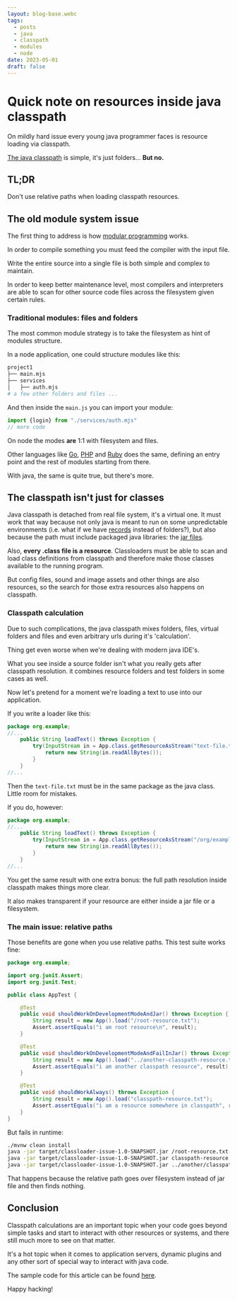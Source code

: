 ```yaml
---
layout: blog-base.webc
tags:
  - posts
  - java
  - classpath
  - modules
  - node
date: 2023-05-01
draft: false
---
```

# Quick note on resources inside java classpath

On mildly hard issue every young java programmer faces is resource loading via
classpath.

[The java classpath](https://docs.oracle.com/javase/tutorial/essential/environment/paths.html)
is simple, it's just folders... **But no.**

## TL;DR

Don't use relative paths when loading classpath resources.

## The old module system issue

The first thing to address is how
[modular programming](https://en.wikipedia.org/wiki/Modular_programming) works.

In order to compile something you must feed the compiler with the input file.

Write the entire source into a single file is both simple and complex to
maintain.

In order to keep better maintenance level, most compilers and interpreters are
able to scan for other source code files across the filesystem given certain
rules.

### Traditional modules: files and folders

The most common module strategy is to take the filesystem as hint of modules
structure.

In a node application, one could structure modules like this:

```bash
project1
├── main.mjs
├── services
│   ├── auth.mjs
# a few other folders and files ...
```

And then inside the `main.js` you can import your module:

```javascript
import {login} from "./services/auth.mjs"
// more code
```

On node the modes **are** 1:1 with filesystem and files.

Other languages like [Go](https://go.dev/doc/code),
[PHP](https://www.php.net/manual/en/function.include.php) and
[Ruby](https://ruby-doc.org/3.2.2/Kernel.html#method-i-require) does the same,
defining an entry point and the rest of modules starting from there.

With java, the same is quite true, but there's more.

## The classpath isn't just for classes

Java classpath is detached from real file system, it's a virtual one. It must
work that way because not only java is meant to run on some unpredictable
environments (i.e. what if we have
[records](https://www.ibm.com/docs/en/file-manager-for-zos/14.1?topic=overview-data-sets-records)
instead of folders?), but also because the path must include packaged java
libraries: the [jar files](https://docs.oracle.com/javase/tutorial/deployment/jar/basicsindex.html).

Also, **every .class file is a resource**. Classloaders must be able to scan and
load class definitions from classpath and therefore make those classes available
to the running program.

But config files, sound and image assets and other things are also resources, so
the search for those extra resources also happens on classpath.

### Classpath calculation

Due to such complications, the java classpath mixes folders, files, virtual
folders and files and even arbitrary urls during it's 'calculation'.

Thing get even worse when we're dealing with modern java IDE's.

What you see inside a source folder isn't what you really gets after classpath
resolution. it combines resource folders and test folders in some cases as well.

Now let's pretend for a moment we're loading a text to use into our application.

If you write a loader like this:

```java
package org.example;
//...
    public String loadText() throws Exception {
        try(InputStream in = App.class.getResourceAsStream("text-file.txt")) {
            return new String(in.readAllBytes());
        }
    }
//...
```

Then the `text-file.txt` must be in the same package as the java class. Little
room for mistakes.

If you do, however:

```java
package org.example;
//...
    public String loadText() throws Exception {
        try(InputStream in = App.class.getResourceAsStream("/org/example/text-file.txt")) {
            return new String(in.readAllBytes());
        }
    }
//...
```

You get the same result with one extra bonus: the full path resolution inside
classpath makes things more clear.

It also makes transparent if your resource are either inside a jar file or a
filesystem.

### The main issue: relative paths

Those benefits are gone when you use relative paths. This test suite works fine:

```java
package org.example;

import org.junit.Assert;
import org.junit.Test;

public class AppTest {

    @Test
    public void shouldWorkOnDevelopmentModeAndJar() throws Exception {
        String result = new App().load("/root-resource.txt");
        Assert.assertEquals("i am root resource\n", result);
    }

    @Test
    public void shouldWorkOnDevelopmentModeAndFailInJar() throws Exception {
        String result = new App().load("../another-classpath-resource.txt");
        Assert.assertEquals("i am another classpath resource", result);
    }

    @Test
    public void shouldWorkAlways() throws Exception {
        String result = new App().load("classpath-resource.txt");
        Assert.assertEquals("i am a resource somewhere in classpath", result);
    }
}
```

But fails in runtime:

```bash
./mvnw clean install
java -jar target/classloader-issue-1.0-SNAPSHOT.jar /root-resource.txt # ok
java -jar target/classloader-issue-1.0-SNAPSHOT.jar classpath-resource.txt #ok
java -jar target/classloader-issue-1.0-SNAPSHOT.jar ../another/classpath-resource.txt #fail
```

That happens because the relative path goes over filesystem instead of jar file
and then finds nothing.

## Conclusion

Classpath calculations are an important topic when your code goes beyond simple
tasks and start to interact with other resources or systems, and there still
much more to see on that matter.

It's a hot topic when it comes to application servers, dynamic plugins and any
other sort of special way to interact with java code.

The sample code for this article can be found
[here](https://github.com/sombriks/classloader-issue).

Happy hacking!
